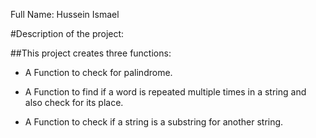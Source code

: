 Full Name: Hussein Ismael

#Description of the project:

##This project creates three functions:

- A Function to check for palindrome.

- A Function to find if a word is repeated multiple times in a string and also check for its place.

- A Function to check if a string is a substring for another string.
